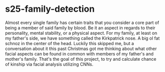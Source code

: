 # s25-family-detection
Almost every single family has certain traits that you consider a core part of being a member of said family by blood. Be it an aspect in regards to their personality, mental stability, or a physical aspect. For my family, at least on my father's side, we have something called the Kirkpatrick nose. A big ol fat schnoz in the center of the head. Luckily this skipped me, but a conversation about it this past Christmas got me thinking about what other facial aspects can be found in common with members of my father's and mother's family. That's the goal of this project, to try and calculate chance of kinship via facial analysis utilizing CNNs. 